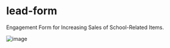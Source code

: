 # lead-form
Engagement Form for Increasing Sales of School-Related Items.

![image](https://github.com/singh-abhinay/lead-form/assets/45326372/7aa96971-789c-4ddb-941e-7934e93cc5c8)
